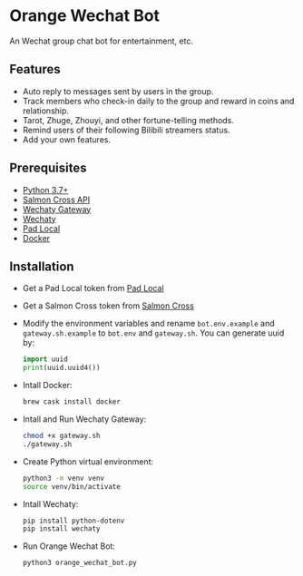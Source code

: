 # Orange Wechat Bot
An Wechat group chat bot for entertainment, etc.

## Features

* Auto reply to messages sent by users in the group.
* Track members who check-in daily to the group and reward in coins and relationship.
* Tarot, Zhuge, Zhouyi, and other fortune-telling methods.
* Remind users of their following Bilibili streamers status.
* Add your own features.

## Prerequisites
* [Python 3.7+](https://www.python.org/downloads/)
* [Salmon Cross API](https://www.salmoncross.xyz/)
* [Wechaty Gateway](https://wechaty.js.org/docs/v0/gateway/)
* [Wechaty](https://wechaty.js.org/docs/v0/wechaty/)
* [Pad Local](https://pad-local.com/)
* [Docker](https://www.docker.com/)

## Installation
* Get a Pad Local token from [Pad Local](https://pad-local.com/)
* Get a Salmon Cross token from [Salmon Cross](https://www.salmoncross.xyz/)
* Modify the environment variables and rename `bot.env.example` and `gateway.sh.example` to `bot.env` and `gateway.sh`. You can generate uuid by:
  ```python
  import uuid
  print(uuid.uuid4())
  ```
* Intall Docker:
    ```bash
    brew cask install docker
    ```

* Intall and Run Wechaty Gateway:
    ```bash
    chmod +x gateway.sh
    ./gateway.sh
    ```

* Create Python virtual environment:
    ```bash
    python3 -m venv venv
    source venv/bin/activate
    ```

* Intall Wechaty:
    ```bash
    pip install python-dotenv
    pip install wechaty
    ```
  
* Run Orange Wechat Bot:
    ```bash
    python3 orange_wechat_bot.py
    ```